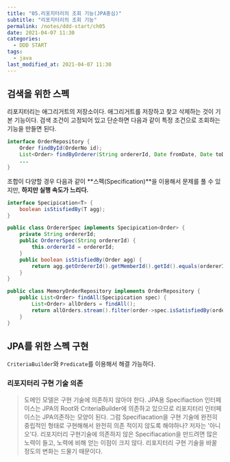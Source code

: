 ```yaml
---
title: "05.리포지터리의 조회 기능(JPA중심)"
subtitle: "리포지터리의 조회 기능"
permalink: /notes/ddd-start/ch05
date: 2021-04-07 11:30
categories:
  - DDD START
tags:
  - java
last_modified_at: 2021-04-07 11:30
---
```


## 검색을 위한 스펙

리포지터리는 애그리거트의 저장소이다. 애그리거트를 저장하고 찾고 삭제하는 것이 기본 기능이다.  검색 조건이 고정되어 있고 단순하면 다음과 같이 특정 조건으로 조회하는 기능을 만들면 된다.

```java
interface OrderRepository {
	Order findById(OrderNo id);
	List<Order> findByOrderer(String ordererId, Date fromDate, Date toDate);
	...
}
```

조합이 다양할 경우 다음과 같이 **스펙(Specification)**을 이용해서 문제를 풀 수 있지만, **하지만 실행 속도가 느리다.**

```java
interface Specipication<T> {
	boolean isStisfiedBy(T agg);
}

public class OrdererSpec implements Specipication<Order> {
	private String ordererId;
	public OrdererSpec(String ordererId) {
		this.ordererId = ordererId;
	}
	public boolean isStisfiedBy(Order agg) {
		return agg.getOrdererId().getMemberId().getId().equals(ordererId);
	}
}
```

```java
public class MemoryOrderRepository implements OrderRepository {
	public List<Order> findAll(Specipication spec) {
		List<Order> allOrders = findAll();
		return allOrders.stream().filter(order->spec.isSatisfiedBy(order)).collect(toList());
	}
}
```

## JPA를 위한 스펙 구현

`CriteriaBuilder`와 `Predicate`를 이용해서 해결 가능하다.

### 리포지터리 구현 기술 의존

> 도메인 모델은 구현 기술에 의존하지 않아야 한다. JPA용 Specifiaction 인터페이스는 JPA의 Root와 CriteriaBuilder에 의존하고 있으므로 리포지터리 인터페이스는 JPA의존하는 모양이 된다. 그럼 Specifiacation을 구현 기술에 완전히 중립적인 형태로 구현해해서 완전히 의존 적이지 않도록 해야하나? 저자는 '아니오'다. 리포지터리 구현기술에 의존하지 않은 Specifiacation을 만드려면 많은 노력이 들고, 노력에 비해 얻는 이점이 크지 않다. 리포지터리 구현 기술을 바꿀 정도의 변화는 드물기 때문이다.